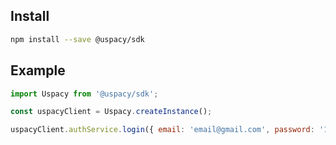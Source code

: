 ## Install

```sh
npm install --save @uspacy/sdk
```

## Example

```javascript
import Uspacy from '@uspacy/sdk';

const uspacyClient = Uspacy.createInstance();

uspacyClient.authService.login({ email: 'email@gmail.com', password: '12345678' });
```
